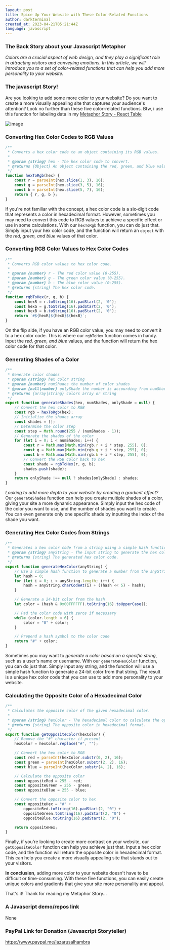 ```yaml
---
layout: post
title: Spice Up Your Website with These Color-Related Functions
author: darkterminal
created_at: 2023-04-21T05:21:44Z
language: javascript
---
```


### The Back Story about your Javascript Metaphor

_Colors are a crucial aspect of web design, and they play a significant role in attracting visitors and conveying emotions. In this article, we will introduce you to a set of color-related functions that can help you add more personality to your website._

### The javascript Story!

Are you looking to add some more color to your website? Do you want to create a more visually appealing site that captures your audience's attention? Look no further than these five color-related functions. Btw, i use this function for labeling data in my [Metaphor Story - React Table](https://metaphore.vercel.app/stories/javascript/react-table-sever-side-pagination-search-sortorder)

![image](https://user-images.githubusercontent.com/32319439/233546941-82d86df7-4345-419d-b4d0-569443cc465d.png)

### Converting Hex Color Codes to RGB Values

```javascript
/**
 * Converts a hex color code to an object containing its RGB values.
 *
 * @param {string} hex - The hex color code to convert.
 * @returns {Object} An object containing the red, green, and blue values of the hex color code.
 */
function hexToRgb(hex) {
    const r = parseInt(hex.slice(1, 3), 16);
    const g = parseInt(hex.slice(3, 5), 16);
    const b = parseInt(hex.slice(5, 7), 16);
    return { r, g, b };
}
```

If you're not familiar with the concept, a hex color code is a six-digit code that represents a color in hexadecimal format. However, sometimes you may need to convert this code to RGB values to achieve a specific effect or use in some calculations. With our `hexToRgb` function, you can do just that. Simply input your hex color code, and the function will return an `object` with the *red, green, and blue* values of that color.

### Converting RGB Color Values to Hex Color Codes

```javascript
/**
 * Converts RGB color values to hex color code.
 *
 * @param {number} r - The red color value (0-255).
 * @param {number} g - The green color value (0-255).
 * @param {number} b - The blue color value (0-255).
 * @returns {string} The hex color code.
 */
function rgbToHex(r, g, b) {
    const hexR = r.toString(16).padStart(2, '0');
    const hexG = g.toString(16).padStart(2, '0');
    const hexB = b.toString(16).padStart(2, '0');
    return `#${hexR}${hexG}${hexB}`;
}
```

On the flip side, if you have an RGB color value, you may need to convert it to a hex color code. This is where our `rgbToHex` function comes in handy. Input the *red, green, and blue* values, and the function will return the hex color code for that color.

### Generating Shades of a Color

```javascript
/**
 * Generate color shades
 * @param {string} hex color string
 * @param {number} numShades the number of color shades
 * @param {null|number} onlyShade the number is accourding from numShades with index start from 0
 * @returns {array|string} colors array or string
 */
export function generateShades(hex, numShades, onlyShade = null) {
    // Convert the hex color to RGB
    const rgb = hexToRgb(hex);
    // Initialize the shades array
    const shades = [];
    // Determine the color step
    const step = Math.round(255 / (numShades - 1));
    // Generate the shades of the color
    for (let i = 0; i < numShades; i++) {
        const r = Math.max(Math.min(rgb.r + i * step, 255), 0);
        const g = Math.max(Math.min(rgb.g + i * step, 255), 0);
        const b = Math.max(Math.min(rgb.b + i * step, 255), 0);
        // Convert the RGB color back to hex
        const shade = rgbToHex(r, g, b);
        shades.push(shade);
    }
    return onlyShade !== null ? shades[onlyShade] : shades;
}
```

*Looking to add more depth to your website by creating a gradient effect?* Our `generateShades` function can help you create multiple shades of a color, giving your site a more dynamic appearance. Simply input the hex code of the color you want to use, and the number of shades you want to create. You can even generate only one specific shade by inputting the index of the shade you want.

### Generating Hex Color Codes from Strings

```javascript
/**
 * Generates a hex color code from a string using a simple hash function.
 * @param {string} anyString - The input string to generate the hex color code from.
 * @returns {string} The generated hex color code.
 */
export function generateHexColor(anyString) {
    // Use a simple hash function to generate a number from the anyString
    let hash = 0;
    for (let i = 0; i < anyString.length; i++) {
        hash = anyString.charCodeAt(i) + ((hash << 5) - hash);
    }

    // Generate a 24-bit color from the hash
    let color = (hash & 0x00FFFFFF).toString(16).toUpperCase();

    // Pad the color code with zeros if necessary
    while (color.length < 6) {
        color = "0" + color;
    }

    // Prepend a hash symbol to the color code
    return "#" + color;
}
```

Sometimes you may want to *generate a color based on a specific string*, such as a user's name or username. With our `generateHexColor` function, you can do just that. Simply input any string, and the function will use a simple hash function to generate a 24-bit color from that string. The result is a unique hex color code that you can use to add more personality to your website.

### Calculating the Opposite Color of a Hexadecimal Color

```javascript
/**
 * Calculates the opposite color of the given hexadecimal color.
 *
 * @param {string} hexColor - The hexadecimal color to calculate the opposite of.
 * @returns {string} The opposite color in hexadecimal format.
 */
export function getOppositeColor(hexColor) {
    // Remove the "#" character if present
    hexColor = hexColor.replace("#", "");

    // Convert the hex color to RGB
    const red = parseInt(hexColor.substr(0, 2), 16);
    const green = parseInt(hexColor.substr(2, 2), 16);
    const blue = parseInt(hexColor.substr(4, 2), 16);

    // Calculate the opposite color
    const oppositeRed = 255 - red;
    const oppositeGreen = 255 - green;
    const oppositeBlue = 255 - blue;

    // Convert the opposite color to hex
    const oppositeHex = "#" +
        oppositeRed.toString(16).padStart(2, "0") +
        oppositeGreen.toString(16).padStart(2, "0") +
        oppositeBlue.toString(16).padStart(2, "0");

    return oppositeHex;
}
```

Finally, if you're looking to create more contrast on your website, our `getOppositeColor` function can help you achieve just that. Input a hex color code, and the function will return the opposite color in hexadecimal format. This can help you create a more visually appealing site that stands out to your visitors.

**In conclusion**, adding more color to your website doesn't have to be difficult or time-consuming. With these five functions, you can easily create unique colors and gradients that give your site more personality and appeal.

That's it! Thank for reading my Metaphor Story...

### A Javascript demo/repos link

None

### PayPal Link for Donation (Javascript Storyteller)

https://www.paypal.me/lazarusalhambra